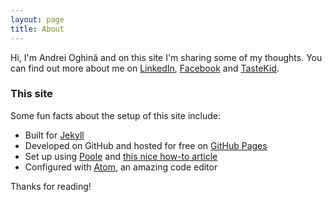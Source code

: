 ```yaml
---
layout: page
title: About
---
```


Hi, I'm Andrei Oghină and on this site I'm sharing some of my thoughts. You can find out more about me on [LinkedIn](https://nl.linkedin.com/in/andreioghina), [Facebook](https://www.facebook.com/andrei.oghina) and [TasteKid](https://www.tastekid.com/andrei).

### This site

Some fun facts about the setup of this site include:

* Built for [Jekyll](http://jekyllrb.com)
* Developed on GitHub and hosted for free on [GitHub Pages](https://pages.github.com)
* Set up using [Poole](https://github.com/poole/poole) and [this nice how-to article](http://joshualande.com/jekyll-github-pages-poole/)
* Configured with [Atom](http://atom.io), an amazing code editor

Thanks for reading!
